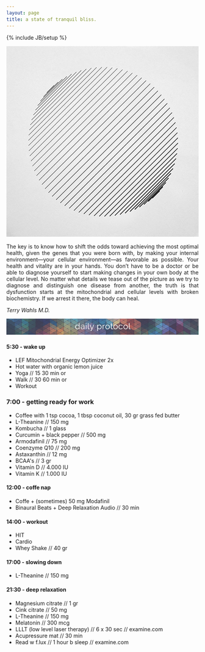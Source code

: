 ```yaml
---
layout: page
title: a state of tranquil bliss.
---
```

{% include JB/setup %}

![solar](https://raw.githubusercontent.com/clstrfcuk/clstrfcuk.github.io/master/images/pattern-sphere.jpg "solar")

<p style='text-align: justify;'> The key is to know how to shift the odds toward achieving the most optimal health, given the genes that you were born with, by making your internal environment—your cellular environment—as favorable as possible. Your health and vitality are in your hands. You don’t have to be a doctor or be able to diagnose yourself to start making changes in your own body at the cellular level. No matter what details we tease out of the picture as we try to diagnose and distinguish one disease from another, the truth is that dysfunction starts at the mitochondrial and cellular levels with broken biochemistry. If we arrest it there, the body can heal. </p>

*Terry Wahls M.D.*

![protocol](https://raw.githubusercontent.com/clstrfcuk/clstrfcuk.github.io/master/images/pattern.jpg "protocol")

#### 5:30 - wake up

- LEF Mitochondrial Energy Optimizer 2x
- Hot water with organic lemon juice
- Yoga // 15 30 min or
- Walk // 30 60 min or
- Workout

### 7:00 - getting ready for work

- Coffee with 1 tsp cocoa, 1 tbsp coconut oil, 30 gr grass fed butter
- L-Theanine // 150 mg
- Kombucha // 1 glass
- Curcumin + black pepper // 500 mg
- Armodafinil // 75 mg
- Coenzyme Q10  // 200 mg
- Astaxanthin  // 12 mg
- BCAA's  // 3 gr
- Vitamin D // 4.000 IU
- Vitamin K // 1.000 IU

#### 12:00 - coffe nap

- Coffe + (sometimes) 50 mg Modafinil
- Binaural Beats + Deep Relaxation Audio // 30 min

#### 14:00 - workout

- HIT
- Cardio
- Whey Shake // 40 gr

#### 17:00 - slowing down

- L-Theanine // 150 mg

#### 21:30 - deep relaxation

- Magnesium citrate // 1 gr
- Cink citrate // 50 mg
- L-Theanine // 150 mg
- Melatonin // 300 mcg
- LLLT (low level laser therapy) // 6 x 30 sec // examine.com
- Acupressure mat // 30 min
- Read w f.lux  // 1 hour b sleep // examine.com